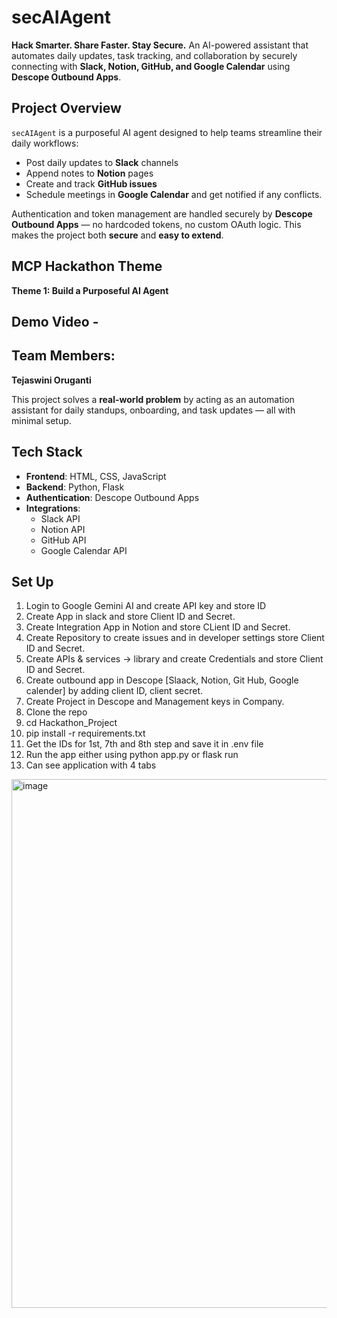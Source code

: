 # secAIAgent
**Hack Smarter. Share Faster. Stay Secure.**
An AI-powered assistant that automates daily updates, task tracking, and collaboration by securely connecting with **Slack, Notion, GitHub, and Google Calendar** using **Descope Outbound Apps**.

## Project Overview
`secAIAgent` is a purposeful AI agent designed to help teams streamline their daily workflows:
- Post daily updates to **Slack** channels
- Append notes to **Notion** pages
- Create and track **GitHub issues**
- Schedule meetings in **Google Calendar** and get notified if any conflicts.

Authentication and token management are handled securely by **Descope Outbound Apps** — no hardcoded tokens, no custom OAuth logic. This makes the project both **secure** and **easy to extend**.


## MCP Hackathon Theme
**Theme 1: Build a Purposeful AI Agent**

## Demo Video - 


## Team Members:
**Tejaswini Oruganti**

This project solves a **real-world problem** by acting as an automation assistant for daily standups, onboarding, and task updates — all with minimal setup.

## Tech Stack
- **Frontend**: HTML, CSS, JavaScript
- **Backend**: Python, Flask
- **Authentication**: Descope Outbound Apps
- **Integrations**:
  - Slack API
  - Notion API
  - GitHub API
  - Google Calendar API

## Set Up
1. Login to Google Gemini AI and create API key and store ID
2. Create App in slack and store Client ID and Secret.
3. Create Integration App in Notion and store CLient ID and Secret.
4. Create Repository to create issues and in developer settings store Client ID and Secret.
5. Create APIs & services -> library and create Credentials and store Client ID and Secret.
6. Create outbound app in Descope [Slaack, Notion, Git Hub, Google calender] by adding client ID, client secret.
7. Create Project in Descope and Management keys in Company.
8. Clone the repo
9. cd Hackathon_Project
10. pip install -r requirements.txt
11. Get the IDs for 1st, 7th and 8th step and save it in .env file
12. Run the app either using python app.py or flask run
13.  Can see application with 4 tabs
   <img width="1423" height="846" alt="image" src="https://github.com/user-attachments/assets/020be1d8-87de-41d0-bd32-b10139ab09b6" />

